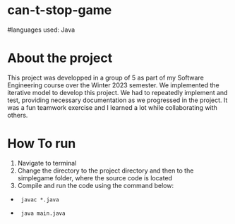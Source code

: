 # can-t-stop-game

#languages used: Java

# About the project
This project was developped in a group of 5 as part of my Software Engineering course over the Winter 2023 semester. 
We implemented the iterative model to develop this project. We had to repeatedly implement and test, providing necessary documentation as we progressed in the project.
It was a fun teamwork exercise and I learned a lot while collaborating with others.

# How To run
1. Navigate to terminal
2. Change the directory to the project directory and then to the simplegame folder, where the source code is located
3. Compile and run the code using the command below:
-      javac *.java
-      java main.java
     

